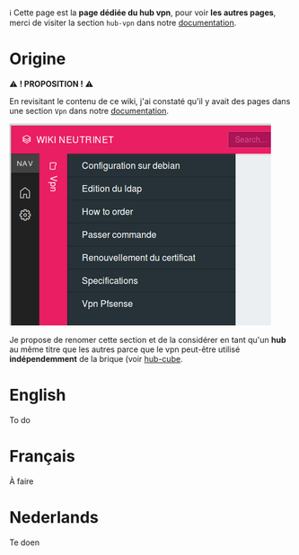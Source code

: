 <!-- TITLE: hub vpn -->
<!-- SUBTITLE: Commande, Infos, certificats renewal -->

:information_source: Cette page est la **page dédiée du hub vpn**, pour voir **les autres pages**, merci de visiter la section `hub-vpn` dans notre [documentation](all).
# Origine
:warning:  **! PROPOSITION !** :warning: 

En revisitant le contenu de ce wiki, j'ai constaté qu'il y avait des pages dans une section `Vpn` dans notre [documentation](all).

![Neutrinetwikivpn](/uploads/neutrinetwikivpn.png "Neutrinetwikivpn")

Je propose de renomer cette section et de la considérer en tant qu'un **hub** au même titre que les autres parce que le vpn peut-être utilisé **indépendemment** de la brique (voir [hub-cube](cube).

# English
To do
# Français
À faire
# Nederlands
Te doen